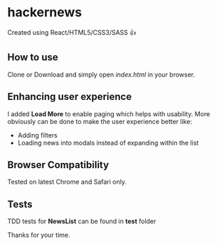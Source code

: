 # hackernews
Created using React/HTML5/CSS3/SASS :+1:

## How to use
Clone or Download and simply open _index.html_ in your browser.
## Enhancing user experience
I added **Load More** to enable paging which helps with usability. More obviously can be done to make the user experience better like: 
- Adding filters
- Loading news into modals instead of expanding within the list
## Browser Compatibility
Tested on latest Chrome and Safari only.
## Tests
TDD tests for **NewsList** can be found in **test** folder

Thanks for your time.
